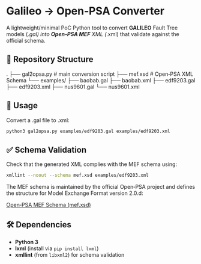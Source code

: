 # Galileo → Open‑PSA Converter

A lightweight/minimal PoC Python tool to convert **GALILEO** Fault Tree models (*.gal) into **Open‑PSA MEF** XML (*.xml) that validate against the official schema.

## 📁 Repository Structure

.
├── gal2opsa.py        # main conversion script
├── mef.xsd            # Open‑PSA XML Schema
└── examples/
    ├── baobab.gal
    ├── baobab.xml
    ├── edf9203.gal
    ├── edf9203.xml
    ├── nus9601.gal
    └── nus9601.xml

## 🚀 Usage

Convert a .gal file to .xml:

```bash
python3 gal2opsa.py examples/edf9203.gal examples/edf9203.xml
```

## ✅ Schema Validation

Check that the generated XML complies with the MEF schema using:

```bash
xmllint --noout --schema mef.xsd examples/edf9203.xml
```

The MEF schema is maintained by the official Open‑PSA project and defines the structure for Model Exchange Format version 2.0.d:

[Open‑PSA MEF Schema (mef.xsd)](https://github.com/open-psa/schemas/blob/master/2.0d/mef.xsd)

## 🛠️ Dependencies

- **Python 3**  
- **lxml** (install via `pip install lxml`)  
- **xmllint** (from `libxml2`) for schema validation


